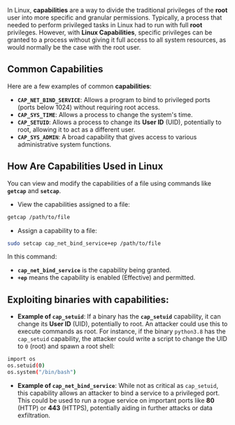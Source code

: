 In Linux, **capabilities** are a way to divide the traditional privileges of the **root** user into more specific and granular permissions. Typically, a process that needed to perform privileged tasks in Linux had to run with full **root** privileges. However, with **Linux Capabilities**, specific privileges can be granted to a process without giving it full access to all system resources, as would normally be the case with the root user.

## Common Capabilities

Here are a few examples of common **capabilities**:

- **`CAP_NET_BIND_SERVICE`**: Allows a program to bind to privileged ports (ports below 1024) without requiring root access.
- **`CAP_SYS_TIME`**: Allows a process to change the system's time.
- **`CAP_SETUID`**: Allows a process to change its **User ID** (UID), potentially to root, allowing it to act as a different user.
- **`CAP_SYS_ADMIN`**: A broad capability that gives access to various administrative system functions.

## How Are Capabilities Used in Linux

You can view and modify the capabilities of a file using commands like **`getcap`** and **`setcap`**.

- View the capabilities assigned to a file:
```bash
getcap /path/to/file
```
- Assign a capability to a file:
```bash
sudo setcap cap_net_bind_service+ep /path/to/file
```
In this command:

- **`cap_net_bind_service`** is the capability being granted.
- **`+ep`** means the capability is enabled (Effective) and permitted.

## Exploiting binaries with capabilities:

- **Example of `cap_setuid`**: If a binary has the **`cap_setuid`** capability, it can change its **User ID** (UID), potentially to root. An attacker could use this to execute commands as root. For instance, if the binary `python3.8` has the `cap_setuid` capability, the attacker could write a script to change the UID to `0` (root) and spawn a root shell:
```bash
import os
os.setuid(0)
os.system("/bin/bash")
```
- **Example of `cap_net_bind_service`**: While not as critical as `cap_setuid`, this capability allows an attacker to bind a service to a privileged port. This could be used to run a rogue service on important ports like **80** (HTTP) or **443** (HTTPS), potentially aiding in further attacks or data exfiltration.